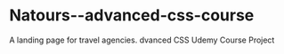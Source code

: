 # Natours--advanced-css-course
A landing page for travel agencies. dvanced CSS Udemy Course Project 

